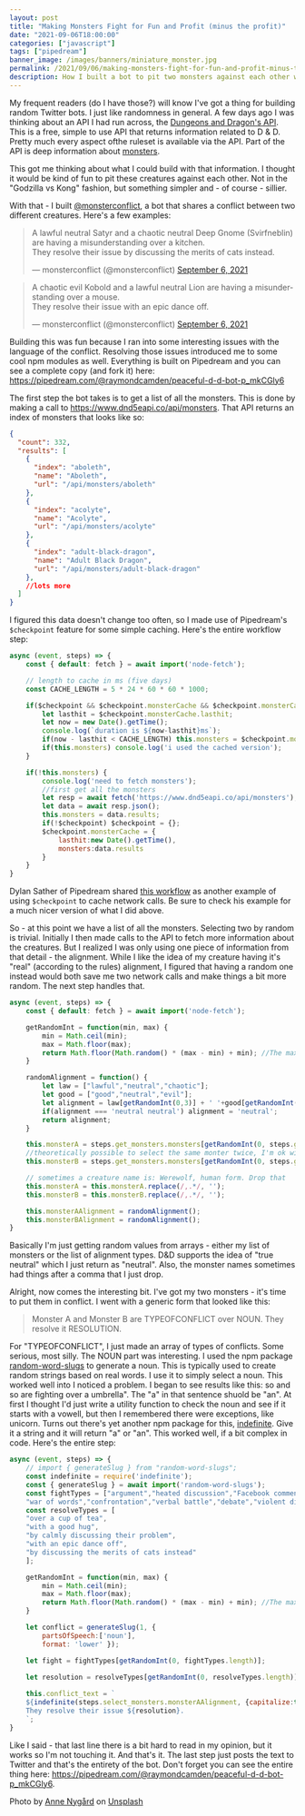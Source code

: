 ```yaml
---
layout: post
title: "Making Monsters Fight for Fun and Profit (minus the profit)"
date: "2021-09-06T18:00:00"
categories: ["javascript"]
tags: ["pipedream"]
banner_image: /images/banners/miniature_monster.jpg
permalink: /2021/09/06/making-monsters-fight-for-fun-and-profit-minus-the-profit.html
description: How I built a bot to pit two monsters against each other while learning about some cool npm packages.
---
```


My frequent readers (do I have those?) will know I've got a thing for building random Twitter bots. I just like randomness in general. A few days ago I was thinking about an API I had run across, the [Dungeons and Dragon's API](https://www.dnd5eapi.co/). This is a free, simple to use API that returns information related to D &amp; D. Pretty much every aspect ofthe ruleset is available via the API. Part of the API is deep information about [monsters](https://www.dnd5eapi.co/docs/#monster-section). 

This got me thinking about what I could build with that information. I thought it would be kind of fun to pit these creatures against each other. Not in the "Godzilla vs Kong" fashion, but something simpler and - of course - sillier. 

With that - I built [@monsterconflict](https://twitter.com/monsterconflict), a bot that shares a conflict between two different creatures. Here's a few examples:

<blockquote class="twitter-tweet" data-theme="dark"><p lang="en" dir="ltr">A lawful neutral Satyr and a chaotic neutral Deep Gnome (Svirfneblin) are having a misunderstanding over a kitchen.<br>They resolve their issue by discussing the merits of cats instead.</p>&mdash; monsterconflict (@monsterconflict) <a href="https://twitter.com/monsterconflict/status/1434957813546094601?ref_src=twsrc%5Etfw">September 6, 2021</a></blockquote> <script async src="https://platform.twitter.com/widgets.js" charset="utf-8"></script>

<blockquote class="twitter-tweet" data-theme="dark"><p lang="en" dir="ltr">A chaotic evil Kobold and a lawful neutral Lion are having a misunderstanding over a mouse.<br>They resolve their issue with an epic dance off.</p>&mdash; monsterconflict (@monsterconflict) <a href="https://twitter.com/monsterconflict/status/1434837001405075459?ref_src=twsrc%5Etfw">September 6, 2021</a></blockquote> <script async src="https://platform.twitter.com/widgets.js" charset="utf-8"></script>

Building this was fun because I ran into some interesting issues with the language of the conflict. Resolving those issues introduced me to some cool npm modules as well. Everything is built on Pipedream and you can see a complete copy (and fork it) here: <https://pipedream.com/@raymondcamden/peaceful-d-d-bot-p_mkCGly6>

The first step the bot takes is to get a list of all the monsters. This is done by making a call to <https://www.dnd5eapi.co/api/monsters>. That API returns an index of monsters that looks like so:

```json
{
  "count": 332,
  "results": [
    {
      "index": "aboleth",
      "name": "Aboleth",
      "url": "/api/monsters/aboleth"
    },
    {
      "index": "acolyte",
      "name": "Acolyte",
      "url": "/api/monsters/acolyte"
    },
    {
      "index": "adult-black-dragon",
      "name": "Adult Black Dragon",
      "url": "/api/monsters/adult-black-dragon"
    },
	//lots more
  ]
}
```

I figured this data doesn't change too often, so I made use of Pipedream's `$checkpoint` feature for some simple caching. Here's the entire workflow step:

```js
async (event, steps) => {
	const { default: fetch } = await import('node-fetch');

	// length to cache in ms (five days)
	const CACHE_LENGTH = 5 * 24 * 60 * 60 * 1000;

	if($checkpoint && $checkpoint.monsterCache && $checkpoint.monsterCache.lasthit) {
		let lasthit = $checkpoint.monsterCache.lasthit;
		let now = new Date().getTime();
		console.log(`duration is ${now-lasthit}ms`);
		if(now - lasthit < CACHE_LENGTH) this.monsters = $checkpoint.monsterCache.monsters;
		if(this.monsters) console.log('i used the cached version');
	}

	if(!this.monsters) {
		console.log('need to fetch monsters');
		//first get all the monsters
		let resp = await fetch('https://www.dnd5eapi.co/api/monsters');
		let data = await resp.json();
		this.monsters = data.results;
		if(!$checkpoint) $checkpoint = {};
		$checkpoint.monsterCache = {
			lasthit:new Date().getTime(),
			monsters:data.results
		}
	}
}
```

Dylan Sather of Pipedream shared [this workflow](https://pipedream.com/@dylan/cache-data-for-one-day-p_6lCkrAR/edit) as another example of using `$checkpoint` to cache network calls. Be sure to check his example for a much nicer version of what I did above. 

So - at this point we have a list of all the monsters. Selecting two by random is trivial. Initially I then made calls to the API to fetch more information about the creatures. But I realized I was only using one piece of information from that detail - the alignment. While I like the idea of my creature having it's "real" (according to the rules) alignment, I figured that having a random one instead would both save me two network calls and make things a bit more random. The next step handles that.

```js
async (event, steps) => {
	const { default: fetch } = await import('node-fetch');

	getRandomInt = function(min, max) {
		min = Math.ceil(min);
		max = Math.floor(max);
		return Math.floor(Math.random() * (max - min) + min); //The maximum is exclusive and the minimum is inclusive
	}

	randomAlignment = function() {
		let law = ["lawful","neutral","chaotic"];
		let good = ["good","neutral","evil"];
		let alignment = law[getRandomInt(0,3)] + ' '+good[getRandomInt(0,3)];
		if(alignment === 'neutral neutral') alignment = 'neutral';
		return alignment;
	}

	this.monsterA = steps.get_monsters.monsters[getRandomInt(0, steps.get_monsters.monsters.length )].name;
	//theoretically possible to select the same monter twice, I'm ok with that
	this.monsterB = steps.get_monsters.monsters[getRandomInt(0, steps.get_monsters.monsters.length )].name;

	// sometimes a creature name is: Werewolf, human form. Drop that
	this.monsterA = this.monsterA.replace(/,.*/, '');
	this.monsterB = this.monsterB.replace(/,.*/, '');

	this.monsterAAlignment = randomAlignment();
	this.monsterBAlignment = randomAlignment();
}
```

Basically I'm just getting random values from arrays - either my list of monsters or the list of alignment types. D&D supports the idea of "true neutral" which I just return as "neutral". Also, the monster names sometimes had things after a comma that I just drop.

Alright, now comes the interesting bit. I've got my two monsters - it's time to put them in conflict. I went with a generic form that looked like this:

<blockquote>
Monster A and Monster B are TYPEOFCONFLICT over NOUN. They resolve it RESOLUTION.
</blockquote>

For "TYPEOFCONFLICT", I just made an array of types of conflicts. Some serious, most silly. The NOUN part was interesting. I used the npm package [random-word-slugs](https://www.npmjs.com/package/random-word-slugs) to generate a noun. This is typically used to create random strings based on real words. I use it to simply select a noun. This worked well into I noticed a problem. I began to see results like this: so and so are fighting over a umbrella". The "a" in that sentence shuold be "an". At first I thought I'd just write a utility function to check the noun and see if it starts with a vowell, but then I remembered there were exceptions, like unicorn. Turns out there's yet another npm package for this, [indefinite](https://www.npmjs.com/package/indefinite). Give it a string and it will return "a" or "an". This worked well, if a bit complex in code. Here's the entire step:

```js
async (event, steps) => {
	// import { generateSlug } from "random-word-slugs";
	const indefinite = require('indefinite');
	const { generateSlug } = await import('random-word-slugs');
	const fightTypes = ["argument","heated discussion","Facebook comments argument","fight","misunderstanding",
	"war of words","confrontation","verbal battle","debate","violent disagreement"];
	const resolveTypes = [
	"over a cup of tea",
	"with a good hug",
	"by calmly discussing their problem",
	"with an epic dance off",
	"by discussing the merits of cats instead"
	];

	getRandomInt = function(min, max) {
		min = Math.ceil(min);
		max = Math.floor(max);
		return Math.floor(Math.random() * (max - min) + min); //The maximum is exclusive and the minimum is inclusive
	}

	let conflict = generateSlug(1, { 
		partsOfSpeech:['noun'], 
		format: 'lower' });

	let fight = fightTypes[getRandomInt(0, fightTypes.length)];

	let resolution = resolveTypes[getRandomInt(0, resolveTypes.length)];
		
	this.conflict_text = `
	${indefinite(steps.select_monsters.monsterAAlignment, {capitalize:true})} ${steps.select_monsters.monsterA} and ${indefinite(steps.select_monsters.monsterBAlignment)} ${steps.select_monsters.monsterB} are having a ${fight} over ${indefinite(conflict)}.
	They resolve their issue ${resolution}.
	`;
}
```

Like I said - that last line there is a bit hard to read in my opinion, but it works so I'm not touching it. And that's it. The last step just posts the text to Twitter and that's the entirety of the bot. Don't forget you can see the entire thing here: <https://pipedream.com/@raymondcamden/peaceful-d-d-bot-p_mkCGly6>.

Photo by <a href="https://unsplash.com/@polarmermaid?utm_source=unsplash&utm_medium=referral&utm_content=creditCopyText">Anne Nygård</a> on <a href="https://unsplash.com/s/photos/monsters?utm_source=unsplash&utm_medium=referral&utm_content=creditCopyText">Unsplash</a>
  